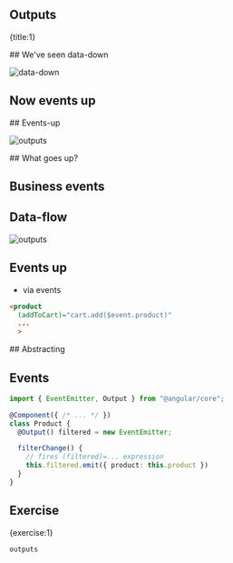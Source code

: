 ## Outputs
{title:1}

## We've seen data-down

![data-down](img/data-down.png)

## Now events up

## Events-up

![outputs](img/events-up.png)

## What goes up?

## Business events

## Data-flow

![outputs](img/data-flow.png)

## Events up

- via events

```html
<product
  (addToCart)="cart.add($event.product)"
  ...
  >
```

## Abstracting

## Events

```typescript
import { EventEmitter, Output } from "@angular/core";

@Component({ /* ... */ })
class Product {
  @Output() filtered = new EventEmitter;

  filterChange() {
    // fires (filtered)=... expression
    this.filtered.emit({ product: this.product })
  }
}
```

## Exercise
{exercise:1}

    outputs


